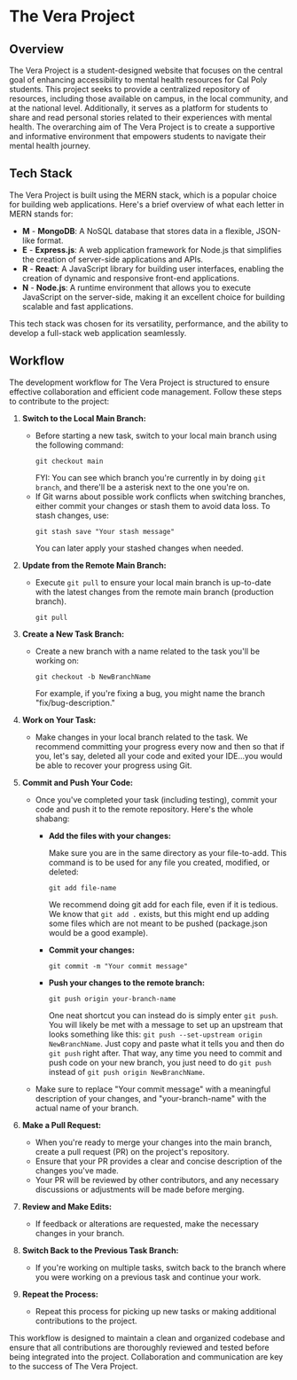 # The Vera Project

## Overview

The Vera Project is a student-designed website that focuses on the central goal of enhancing accessibility to mental health resources for Cal Poly students. This project seeks to provide a centralized repository of resources, including those available on campus, in the local community, and at the national level. Additionally, it serves as a platform for students to share and read personal stories related to their experiences with mental health. The overarching aim of The Vera Project is to create a supportive and informative environment that empowers students to navigate their mental health journey.

## Tech Stack

The Vera Project is built using the MERN stack, which is a popular choice for building web applications. Here's a brief overview of what each letter in MERN stands for:

- **M** - **MongoDB**: A NoSQL database that stores data in a flexible, JSON-like format.
- **E** - **Express.js**: A web application framework for Node.js that simplifies the creation of server-side applications and APIs.
- **R** - **React**: A JavaScript library for building user interfaces, enabling the creation of dynamic and responsive front-end applications.
- **N** - **Node.js**: A runtime environment that allows you to execute JavaScript on the server-side, making it an excellent choice for building scalable and fast applications.

This tech stack was chosen for its versatility, performance, and the ability to develop a full-stack web application seamlessly.

## Workflow

The development workflow for The Vera Project is structured to ensure effective collaboration and efficient code management. Follow these steps to contribute to the project:

1. **Switch to the Local Main Branch:**
   - Before starting a new task, switch to your local main branch using the following command:
     ```
     git checkout main
     ```
     FYI: You can see which branch you're currently in by doing `git branch`, and there'll be a asterisk next to the one you're on.
   - If Git warns about possible work conflicts when switching branches, either commit your changes or stash them to avoid data loss. To stash changes, use:
     ```
     git stash save "Your stash message"
     ```
     You can later apply your stashed changes when needed.

2. **Update from the Remote Main Branch:**
   - Execute `git pull` to ensure your local main branch is up-to-date with the latest changes from the remote main branch (production branch).
     ```
     git pull
     ```

3. **Create a New Task Branch:**
   - Create a new branch with a name related to the task you'll be working on:
     ```
     git checkout -b NewBranchName
     ```
     For example, if you're fixing a bug, you might name the branch "fix/bug-description."

4. **Work on Your Task:**
   - Make changes in your local branch related to the task. We recommend committing your progress every now and then so that
     if you, let's say, deleted all your code and exited your IDE...you would be able to recover your progress using Git.

5. **Commit and Push Your Code:**
   - Once you've completed your task (including testing), commit your code and push it to the remote repository. Here's the whole shabang:

     - **Add the files with your changes:**

       Make sure you are in the same directory as your file-to-add.
       This command is to be used for any file you created, modified, or deleted:
       ```
       git add file-name
       ```
       We recommend doing git add for each file, even if it is tedious. We know that `git add .` exists, but this might
       end up adding some files which are not meant to be pushed (package.json would be a good example).

     - **Commit your changes:**
       ```
       git commit -m "Your commit message"
       ```

     - **Push your changes to the remote branch:**
       ```
       git push origin your-branch-name
       ```
       One neat shortcut you can instead do is simply enter `git push`. You will likely be met with a message to set up an upstream that looks something
       like this: `git push --set-upstream origin NewBranchName`. Just copy and paste what it tells you and then do `git push` right after. That way,
       any time you need to commit and push code on your new branch, you just need to do `git push` instead of `git push origin NewBranchName`.
   - Make sure to replace "Your commit message" with a meaningful description of your changes, and "your-branch-name" with the actual name of your branch.

6. **Make a Pull Request:**
   - When you're ready to merge your changes into the main branch, create a pull request (PR) on the project's repository.
   - Ensure that your PR provides a clear and concise description of the changes you've made.
   - Your PR will be reviewed by other contributors, and any necessary discussions or adjustments will be made before merging.

7. **Review and Make Edits:**
   - If feedback or alterations are requested, make the necessary changes in your branch.

8. **Switch Back to the Previous Task Branch:**
   - If you're working on multiple tasks, switch back to the branch where you were working on a previous task and continue your work.

9. **Repeat the Process:**
   - Repeat this process for picking up new tasks or making additional contributions to the project.

This workflow is designed to maintain a clean and organized codebase and ensure that all contributions are thoroughly reviewed and tested before being integrated into the project. Collaboration and communication are key to the success of The Vera Project.
